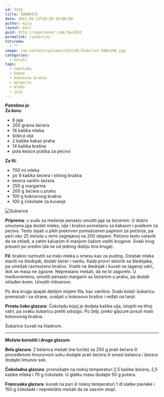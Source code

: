 ```yaml
---
id: 3243
title: ŠUBARICE
date: 2012-05-21T10:20:18+00:00
author: mila
layout: post
guid: http://superkuvar.com/?p=3243
permalink: /subarice/
totvreme:
  - ""
image: /wp-content/uploads/2012/05/Šubarice-940x198.jpg
categories:
  - kolači
tags:
  - čokolada
  - kakao
  - kokosovo brašno
  - margarin
  - mleko
  - jaja
---
```

**Potrebno je**:  
**Za koru**:

  * 6 jaja
  * 200 grama šećera
  * 14 kašika mleka
  * šoljica ulja
  * 2 kašike kakao praha
  * 14 kašika brašna
  * pola kesice praška za pecivo

**Za fil**:

  * 700 ml mleka
  * po 8 kašika šećera i oštrog brašna
  * kesica vanilin šećera
  * 250 g margarina
  * 200 g šećera u prahu
  * 100 g kokosovog brašna
  * 100 g čokolade za kuvanje

![Subarice](/wp-content/uploads/2012/05/%C5%A0ubarice-1024x768.jpg)

**Priprema**: u sudu za mešenje penasto umutiti jaja sa šećerom. U dobro umućena jaja dodati mleko, ulje i brašno pomešano sa kakaom i praškom za pecivo. Testo sipati u pleh prekriven pomašćenim papirom za pečenje, pa peći oko 25 minuta u rerni zagrejanoj na 200 stepeni. Pečeno testo ostaviti da se ohladi, a zatim kalupom ili manjom čašom vaditi krugove. Svaki krug preseći po sredini (da se od jednog dobiju dva kruga).

**Fil**: brašno razmutiti sa malo mleka u smesu kao za puding. Ostatak mleka staviti na štednjak, dodati šećer i vanilu. Kada provri skloniti sa štednjaka, pa umešati razmućeno brašno. Vratiti na štednjak i kuvati na laganoj vatri, dok se masa ne zgusne. Neprestano mešati, da ne bi zagorelo. U međuvremenu, umutiti penasto margarin sa šećerom u prahu, pa dodati ohlađen krem. Umutiti mikserom.

Po dva kruga spajati debljim slojem fila, kao vanilice. Svaki kolač-šubaricu premazati i sa strane, uvaljati u kokosovo brašno i ređati na tanjir.

**Prosta čoko glazura**:
Čokoladu kojoj je dodata kašika ulja, istopiti na tihoj vatri, pa svaku šubaricu preliti odozgo. Po želji, preko glazure posuti malo kokosovog brašna.

Šubarice čuvati na hladnom.

---

**Možete koristiti i druge glazure**:

**Bela glazura**: 2 belanca mešati (ne tucite) sa 250 g prah šećera ili proceđenom limunovom soku dodajte prah šećera ili smesi belanca i šećera dodajte limunov sok. 

**Čokoladna glazura**: promešajte na niskoj temperaturi 2,5 kašike šećera, 2,5 kašike mleka i 70 g čokolade. U glatku masu dodajte 50 g putera. 

**Francuska glazura**: kuvati na pari ili niskoj temperaturi 1 dl slatke pavlake i 150 g čokolade i neprekidno mešati da se sasvim otopi.

